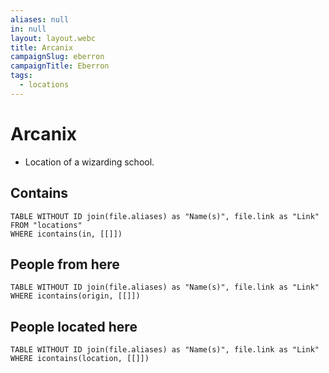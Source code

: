 ```yaml
---
aliases: null
in: null
layout: layout.webc
title: Arcanix
campaignSlug: eberron
campaignTitle: Eberron
tags:
  - locations
---
```

# Arcanix

- Location of a wizarding school.

## Contains
```dataview
TABLE WITHOUT ID join(file.aliases) as "Name(s)", file.link as "Link"
FROM "locations"
WHERE icontains(in, [[]])
```

## People from here

```dataview
TABLE WITHOUT ID join(file.aliases) as "Name(s)", file.link as "Link"
WHERE icontains(origin, [[]])
```

## People located here

```dataview
TABLE WITHOUT ID join(file.aliases) as "Name(s)", file.link as "Link"
WHERE icontains(location, [[]])
```
